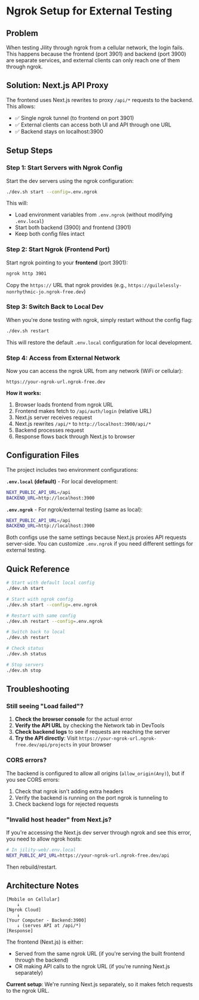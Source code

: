 # Ngrok Setup for External Testing

## Problem
When testing Jility through ngrok from a cellular network, the login fails. This happens because the frontend (port 3901) and backend (port 3900) are separate services, and external clients can only reach one of them through ngrok.

## Solution: Next.js API Proxy

The frontend uses Next.js rewrites to proxy `/api/*` requests to the backend. This allows:
- ✅ Single ngrok tunnel (to frontend on port 3901)
- ✅ External clients can access both UI and API through one URL
- ✅ Backend stays on localhost:3900

## Setup Steps

### Step 1: Start Servers with Ngrok Config

Start the dev servers using the ngrok configuration:

```bash
./dev.sh start --config=.env.ngrok
```

This will:
- Load environment variables from `.env.ngrok` (without modifying `.env.local`)
- Start both backend (3900) and frontend (3901)
- Keep both config files intact

### Step 2: Start Ngrok (Frontend Port)

Start ngrok pointing to your **frontend** (port 3901):

```bash
ngrok http 3901
```

Copy the `https://` URL that ngrok provides (e.g., `https://guilelessly-nonrhythmic-jo.ngrok-free.dev`)

### Step 3: Switch Back to Local Dev

When you're done testing with ngrok, simply restart without the config flag:

```bash
./dev.sh restart
```

This will restore the default `.env.local` configuration for local development.

### Step 4: Access from External Network

Now you can access the ngrok URL from any network (WiFi or cellular):

```
https://your-ngrok-url.ngrok-free.dev
```

**How it works:**
1. Browser loads frontend from ngrok URL
2. Frontend makes fetch to `/api/auth/login` (relative URL)
3. Next.js server receives request
4. Next.js rewrites `/api/*` to `http://localhost:3900/api/*`
5. Backend processes request
6. Response flows back through Next.js to browser

## Configuration Files

The project includes two environment configurations:

**`.env.local` (default)** - For local development:
```bash
NEXT_PUBLIC_API_URL=/api
BACKEND_URL=http://localhost:3900
```

**`.env.ngrok`** - For ngrok/external testing (same as local):
```bash
NEXT_PUBLIC_API_URL=/api
BACKEND_URL=http://localhost:3900
```

Both configs use the same settings because Next.js proxies API requests server-side. You can customize `.env.ngrok` if you need different settings for external testing.

## Quick Reference

```bash
# Start with default local config
./dev.sh start

# Start with ngrok config
./dev.sh start --config=.env.ngrok

# Restart with same config
./dev.sh restart --config=.env.ngrok

# Switch back to local
./dev.sh restart

# Check status
./dev.sh status

# Stop servers
./dev.sh stop
```

## Troubleshooting

### Still seeing "Load failed"?

1. **Check the browser console** for the actual error
2. **Verify the API URL** by checking the Network tab in DevTools
3. **Check backend logs** to see if requests are reaching the server
4. **Try the API directly**: Visit `https://your-ngrok-url.ngrok-free.dev/api/projects` in your browser

### CORS errors?

The backend is configured to allow all origins (`allow_origin(Any)`), but if you see CORS errors:

1. Check that ngrok isn't adding extra headers
2. Verify the backend is running on the port ngrok is tunneling to
3. Check backend logs for rejected requests

### "Invalid host header" from Next.js?

If you're accessing the Next.js dev server through ngrok and see this error, you need to allow ngrok hosts:

```bash
# In jility-web/.env.local
NEXT_PUBLIC_API_URL=https://your-ngrok-url.ngrok-free.dev/api
```

Then rebuild/restart.

## Architecture Notes

```
[Mobile on Cellular]
    ↓
[Ngrok Cloud]
    ↓
[Your Computer - Backend:3900]
    ↓ (serves API at /api/*)
[Response]
```

The frontend (Next.js) is either:
- Served from the same ngrok URL (if you're serving the built frontend through the backend)
- OR making API calls to the ngrok URL (if you're running Next.js separately)

**Current setup**: We're running Next.js separately, so it makes fetch requests to the ngrok URL.
